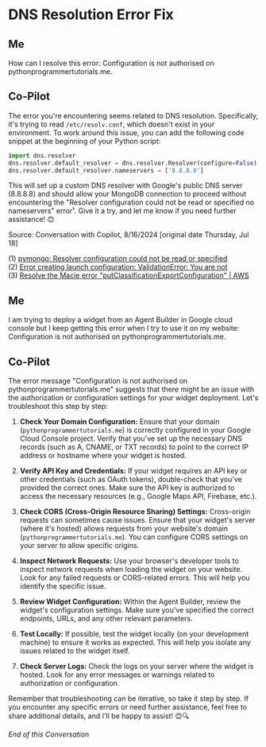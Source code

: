 # DNS Resolution Error Fix

## Me
How can I resolve this error: Configuration is not authorised on pythonprogrammertutorials.me.

## Co-Pilot
The error you're encountering seems related to DNS resolution. Specifically, it's trying to read `/etc/resolv.conf`, which doesn't exist in your environment. To work around this issue, you can add the following code snippet at the beginning of your Python script:

```python
import dns.resolver
dns.resolver.default_resolver = dns.resolver.Resolver(configure=False)
dns.resolver.default_resolver.nameservers = ['8.8.8.8']
```

This will set up a custom DNS resolver with Google's public DNS server (8.8.8.8) and should allow your MongoDB connection to proceed without encountering the "Resolver configuration could not be read or specified no nameservers" error¹. Give it a try, and let me know if you need further assistance! 😊

Source: Conversation with Copilot, 8/16/2024 [original date Thursday, Jul 18]  

(1) [pymongo: Resolver configuration could not be read or specified](https://stackoverflow.com/questions/70228639/pymongo-resolver-configuration-could-not-be-read-or-specified-no-nameservers)  
(2) [Error creating launch configuration: ValidationError: You are not](https://github.com/hashicorp/terraform/issues/7198)  
(3) [Resolve the Macie error "putClassificationExportConfiguration" | AWS](https://repost.aws/knowledge-center/macie-s3-kms-permission)  

## Me
I am trying to deploy a widget from an Agent Builder in Google cloud console but I keep getting this  error when I try to use it on my website: Configuration is not authorised on pythonprogrammertutorials.me.

## Co-Pilot
The error message "Configuration is not authorised on pythonprogrammertutorials.me" suggests that there might be an issue with the authorization or configuration settings for your widget deployment. Let's troubleshoot this step by step:

1. **Check Your Domain Configuration:**
   Ensure that your domain (`pythonprogrammertutorials.me`) is correctly configured in your Google Cloud Console project. Verify that you've set up the necessary DNS records (such as A, CNAME, or TXT records) to point to the correct IP address or hostname where your widget is hosted.

2. **Verify API Key and Credentials:**
   If your widget requires an API key or other credentials (such as OAuth tokens), double-check that you've provided the correct ones. Make sure the API key is authorized to access the necessary resources (e.g., Google Maps API, Firebase, etc.).

3. **Check CORS (Cross-Origin Resource Sharing) Settings:**
   Cross-origin requests can sometimes cause issues. Ensure that your widget's server (where it's hosted) allows requests from your website's domain (`pythonprogrammertutorials.me`). You can configure CORS settings on your server to allow specific origins.

4. **Inspect Network Requests:**
   Use your browser's developer tools to inspect network requests when loading the widget on your website. Look for any failed requests or CORS-related errors. This will help you identify the specific issue.

5. **Review Widget Configuration:**
   Within the Agent Builder, review the widget's configuration settings. Make sure you've specified the correct endpoints, URLs, and any other relevant parameters.

6. **Test Locally:**
   If possible, test the widget locally (on your development machine) to ensure it works as expected. This will help you isolate any issues related to the widget itself.

7. **Check Server Logs:**
   Check the logs on your server where the widget is hosted. Look for any error messages or warnings related to authorization or configuration.

Remember that troubleshooting can be iterative, so take it step by step. If you encounter any specific errors or need further assistance, feel free to share additional details, and I'll be happy to assist! 😊🔍  

*End of this Conversation*

